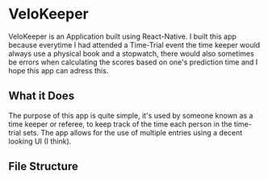 # VeloKeeper
  VeloKeeper is an Application built using React-Native. I built this app because everytime I had attended a Time-Trial event the time keeper would always use a physical book and a stopwatch, there would also sometimes be errors when calculating the scores based on one's prediction time and I hope this app can adress this.

## What it Does
  The purpose of this app is quite simple, it's used by someone known as a time keeper or referee, to keep track of the time each person in the time-trial sets. The app allows for the use of multiple entries using a decent looking UI (I think).
  
## File Structure
